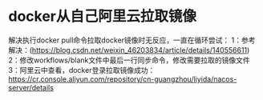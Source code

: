 # docker从自己阿里云拉取镜像
解决执行docker pull命令拉取docker镜像时无反应，一直在循环尝试：
1：参考解决：(https://blog.csdn.net/weixin_46203834/article/details/140556611)
2：修改workflows/blank文件中最后一行同步命令，修改需要拉取的镜像文件
3：阿里云中查看，docker登录拉取镜像成功：https://cr.console.aliyun.com/repository/cn-guangzhou/liyida/nacos-server/details
